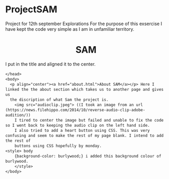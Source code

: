# ProjectSAM
Project for 12th september Explorations
For the purpose of this exsercise I have kept the code very simple as I am in unfamiliar territory. 
<html>
    <head>
        <h1 align="center">SAM</h1> I put in the title and aligned it to the center. 
    
    </head>
    <body>
      <p align="center"><a href="about.html">About SAM</a></p> Here I linked the the about section which takes us to another page and gives us 
      the discription of what Sam the project is. 
        <img src="audioclip.jpeg"> ((I took an image from an url (https://news.filehippo.com/2014/10/reverse-audio-clip-adobe-audition/))
        I tired to center the image but failed and unable to fix the code so I went back to keeping the audio clip on the left hand side. 
        I also tried to add a heart button using CSS. This was very confusing and seem to make the rest of my page blank. I intend to add the rest of 
        buttons using CSS hopefully by monday. 
    <style> body 
        {background-color: burlywood;} i added this background colour of burlywood. 
        </style>
    </body>

</html>
